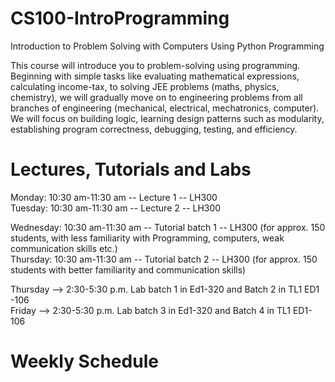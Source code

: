 # CS100-IntroProgramming
Introduction to Problem Solving with Computers Using Python Programming

This course will introduce you to problem-solving using programming. Beginning with simple tasks like evaluating mathematical expressions, calculating income-tax, to solving JEE problems (maths, physics, chemistry), we will gradually move on to engineering problems from all branches of engineering (mechanical, electrical, mechatronics, computer). We will focus on building logic, learning design patterns such as modularity, establishing program correctness, debugging, testing, and efficiency. 

# Lectures, Tutorials and Labs 
Monday: 10:30 am-11:30 am -- Lecture 1 -- LH300<br>
Tuesday: 10:30 am-11:30 am -- Lecture 2 -- LH300 

Wednesday: 10:30 am-11:30 am -- Tutorial batch 1 -- LH300 (for approx. 150 students, with less familiarity with Programming, computers, weak communication skills etc.)<br> 
Thursday: 10:30 am-11:30 am -- Tutorial batch 2 -- LH300 (for approx. 150 students with better familiarity and communication skills)

Thursday --> 2:30-5:30 p.m. Lab batch 1 in Ed1-320 and  Batch 2 in TL1 ED1 -106<br>
Friday --> 2:30-5:30 p.m. Lab batch 3 in Ed1-320 and  Batch 4 in  TL1 ED1-106

# Weekly Schedule

